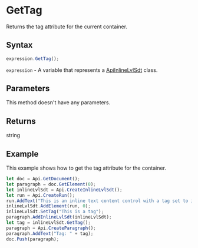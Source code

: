 # GetTag

Returns the tag attribute for the current container.

## Syntax

```javascript
expression.GetTag();
```

`expression` - A variable that represents a [ApiInlineLvlSdt](../ApiInlineLvlSdt.md) class.

## Parameters

This method doesn't have any parameters.

## Returns

string

## Example

This example shows how to get the tag attribute for the container.

```javascript editor-
let doc = Api.GetDocument();
let paragraph = doc.GetElement(0);
let inlineLvlSdt = Api.CreateInlineLvlSdt();
let run = Api.CreateRun();
run.AddText("This is an inline text content control with a tag set to it.");
inlineLvlSdt.AddElement(run, 0);
inlineLvlSdt.SetTag("This is a tag");
paragraph.AddInlineLvlSdt(inlineLvlSdt);
let tag = inlineLvlSdt.GetTag();
paragraph = Api.CreateParagraph();
paragraph.AddText("Tag: " + tag);
doc.Push(paragraph);
```
